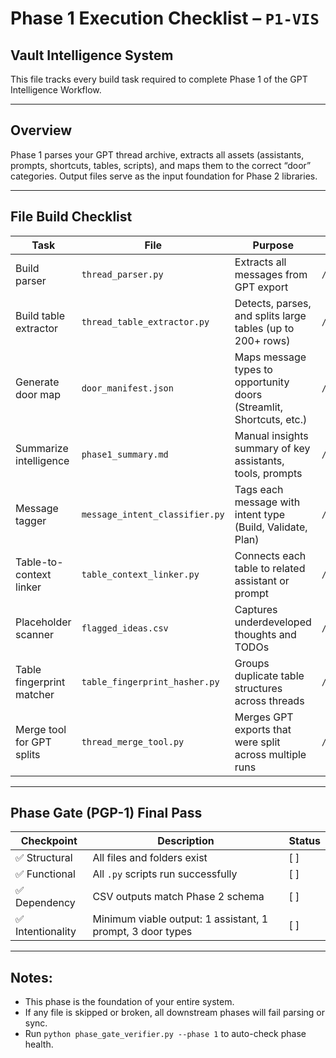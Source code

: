 # Phase 1 Execution Checklist – `P1-VIS`
## Vault Intelligence System

This file tracks every build task required to complete Phase 1 of the GPT Intelligence Workflow.

---

## Overview
Phase 1 parses your GPT thread archive, extracts all assets (assistants, prompts, shortcuts, tables, scripts), and maps them to the correct “door” categories. Output files serve as the input foundation for Phase 2 libraries.

---

## File Build Checklist

| Task | File | Purpose | Folder | Status |
|------|------|---------|--------|--------|
| Build parser | `thread_parser.py` | Extracts all messages from GPT export | `/phase1_intel/` | [ ] |
| Build table extractor | `thread_table_extractor.py` | Detects, parses, and splits large tables (up to 200+ rows) | `/phase1_intel/` | [ ] |
| Generate door map | `door_manifest.json` | Maps message types to opportunity doors (Streamlit, Shortcuts, etc.) | `/phase1_intel/` | [ ] |
| Summarize intelligence | `phase1_summary.md` | Manual insights summary of key assistants, tools, prompts | `/phase1_intel/` | [ ] |
| Message tagger | `message_intent_classifier.py` | Tags each message with intent type (Build, Validate, Plan) | `/phase1_intel/utilities/` | [ ] |
| Table-to-context linker | `table_context_linker.py` | Connects each table to related assistant or prompt | `/phase1_intel/utilities/` | [ ] |
| Placeholder scanner | `flagged_ideas.csv` | Captures underdeveloped thoughts and TODOs | `/phase1_intel/flags/` | [ ] |
| Table fingerprint matcher | `table_fingerprint_hasher.py` | Groups duplicate table structures across threads | `/phase1_intel/utilities/` | [ ] |
| Merge tool for GPT splits | `thread_merge_tool.py` | Merges GPT exports that were split across multiple runs | `/phase1_intel/flags/` | [ ] |

---

## Phase Gate (PGP-1) Final Pass

| Checkpoint | Description | Status |
|------------|-------------|--------|
| ✅ Structural | All files and folders exist | [ ] |
| ✅ Functional | All `.py` scripts run successfully | [ ] |
| ✅ Dependency | CSV outputs match Phase 2 schema | [ ] |
| ✅ Intentionality | Minimum viable output: 1 assistant, 1 prompt, 3 door types | [ ] |

---

## Notes:
- This phase is the foundation of your entire system.
- If any file is skipped or broken, all downstream phases will fail parsing or sync.
- Run `python phase_gate_verifier.py --phase 1` to auto-check phase health.
